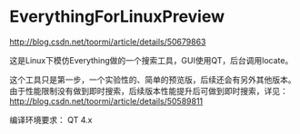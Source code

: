 # EverythingForLinuxPreview

http://blog.csdn.net/toormi/article/details/50679863

这是Linux下模仿Everything做的一个搜索工具，GUI使用QT，后台调用locate。

这个工具只是第一步，一个实验性的、简单的预览版，后续还会有另外其他版本。由于性能限制没有做到即时搜索，后续版本性能提升后可做到即时搜索，详见：
http://blog.csdn.net/toormi/article/details/50589811

编译环境要求： QT 4.x
